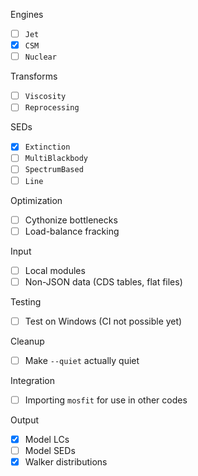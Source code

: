 Engines
- [ ] `Jet`
- [x] `CSM`
- [ ] `Nuclear`

Transforms
- [ ] `Viscosity`
- [ ] `Reprocessing`

SEDs
- [x] `Extinction`
- [ ] `MultiBlackbody`
- [ ] `SpectrumBased`
- [ ] `Line`

Optimization
- [ ] Cythonize bottlenecks
- [ ] Load-balance fracking

Input
- [ ] Local modules
- [ ] Non-JSON data (CDS tables, flat files)

Testing
- [ ] Test on Windows (CI not possible yet)

Cleanup
- [ ] Make `--quiet` actually quiet

Integration
- [ ] Importing `mosfit` for use in other codes

Output
- [x] Model LCs
- [ ] Model SEDs
- [x] Walker distributions
